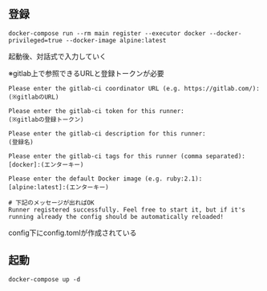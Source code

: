 ## 登録

```shell
docker-compose run --rm main register --executor docker --docker-privileged=true --docker-image alpine:latest
```

起動後、対話式で入力していく

※gitlab上で参照できるURLと登録トークンが必要

```
Please enter the gitlab-ci coordinator URL (e.g. https://gitlab.com/):
(※gitlabのURL)

Please enter the gitlab-ci token for this runner:
(※gitlabの登録トークン)

Please enter the gitlab-ci description for this runner:
(登録名)

Please enter the gitlab-ci tags for this runner (comma separated):
[docker]:(エンターキー)

Please enter the default Docker image (e.g. ruby:2.1):
[alpine:latest]:(エンターキー)

# 下記のメッセージが出ればOK
Runner registered successfully. Feel free to start it, but if it's running already the config should be automatically reloaded! 
```

config下にconfig.tomlが作成されている

## 起動

```shell
docker-compose up -d
```
